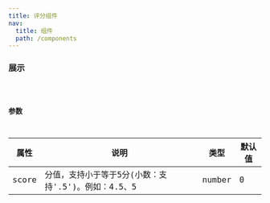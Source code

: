 ```yaml
---
title: 评分组件
nav:
  title: 组件
  path: /components
---
```


### 展示

<code src="./demos/basic.tsx" />

### 参数

| 属性 | 说明 | 类型 | 默认值 |
| --- | --- | --- | --- |
| score | 分值，支持小于等于5分(小数：支持'.5')。例如：4.5、5 | number| 0 |
